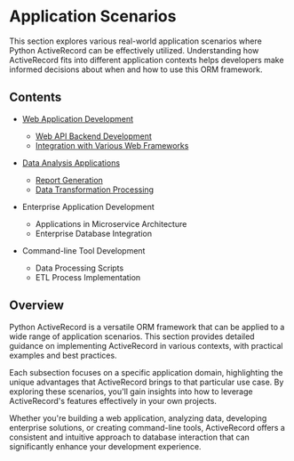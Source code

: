 # Application Scenarios

This section explores various real-world application scenarios where Python ActiveRecord can be effectively utilized. Understanding how ActiveRecord fits into different application contexts helps developers make informed decisions about when and how to use this ORM framework.

## Contents

- [Web Application Development](9.1.web_application_development/README.md)
  - [Web API Backend Development](9.1.web_application_development/web_api_backend_development.md)
  - [Integration with Various Web Frameworks](9.1.web_application_development/integration_with_web_frameworks.md)

- [Data Analysis Applications](9.2.data_analysis_applications/README.md)
  - [Report Generation](9.2.data_analysis_applications/report_generation.md)
  - [Data Transformation Processing](9.2.data_analysis_applications/data_transformation_processing.md)

- Enterprise Application Development
  - Applications in Microservice Architecture
  - Enterprise Database Integration

- Command-line Tool Development
  - Data Processing Scripts
  - ETL Process Implementation

## Overview

Python ActiveRecord is a versatile ORM framework that can be applied to a wide range of application scenarios. This section provides detailed guidance on implementing ActiveRecord in various contexts, with practical examples and best practices.

Each subsection focuses on a specific application domain, highlighting the unique advantages that ActiveRecord brings to that particular use case. By exploring these scenarios, you'll gain insights into how to leverage ActiveRecord's features effectively in your own projects.

Whether you're building a web application, analyzing data, developing enterprise solutions, or creating command-line tools, ActiveRecord offers a consistent and intuitive approach to database interaction that can significantly enhance your development experience.